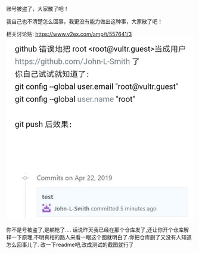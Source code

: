 账号被盗了，大家散了吧！

我自己也不清楚怎么回事，我更没有能力做出这种事，大家散了吧！

相关讨论贴: https://www.v2ex.com/amp/t/557641/3
![image](56548329-684d6f00-65b2-11e9-8193-ba6bfdb8fd3f.png)

你不是号被盗了,是躺枪了....
话说昨天我已经在那个仓库发了,还让你开个仓库解释一下原理,不明真相的路人来看一眼这个图就明白了.你把仓库删了又没有人知道怎么回事儿了.
改一下readme吧,改成测试的截图就行了

